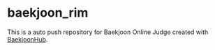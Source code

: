 # baekjoon_rim
This is a auto push repository for Baekjoon Online Judge created with [BaekjoonHub](https://github.com/BaekjoonHub/BaekjoonHub).
